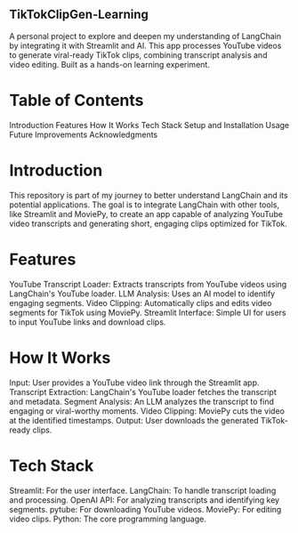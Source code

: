 ## TikTokClipGen-Learning
A personal project to explore and deepen my understanding of LangChain by integrating it with Streamlit and AI. This app processes YouTube videos to generate viral-ready TikTok clips, combining transcript analysis and video editing. Built as a hands-on learning experiment.

# Table of Contents
Introduction
Features
How It Works
Tech Stack
Setup and Installation
Usage
Future Improvements
Acknowledgments

# Introduction
This repository is part of my journey to better understand LangChain and its potential applications. The goal is to integrate LangChain with other tools, like Streamlit and MoviePy, to create an app capable of analyzing YouTube video transcripts and generating short, engaging clips optimized for TikTok.

# Features
YouTube Transcript Loader: Extracts transcripts from YouTube videos using LangChain's YouTube loader.
LLM Analysis: Uses an AI model to identify engaging segments.
Video Clipping: Automatically clips and edits video segments for TikTok using MoviePy.
Streamlit Interface: Simple UI for users to input YouTube links and download clips.

# How It Works
Input: User provides a YouTube video link through the Streamlit app.
Transcript Extraction: LangChain's YouTube loader fetches the transcript and metadata.
Segment Analysis: An LLM analyzes the transcript to find engaging or viral-worthy moments.
Video Clipping: MoviePy cuts the video at the identified timestamps.
Output: User downloads the generated TikTok-ready clips.

# Tech Stack
Streamlit: For the user interface.
LangChain: To handle transcript loading and processing.
OpenAI API: For analyzing transcripts and identifying key segments.
pytube: For downloading YouTube videos.
MoviePy: For editing video clips.
Python: The core programming language.

